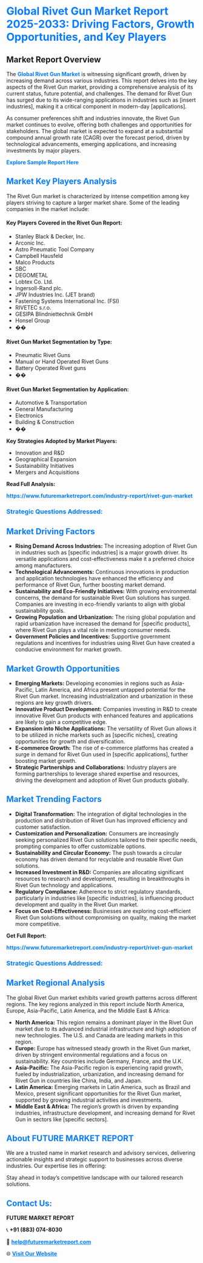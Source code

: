 <h1 style="color: #007BFF;">Global Rivet Gun Market Report 2025-2033: Driving Factors, Growth Opportunities, and Key Players</h1>

<section id="overview">
<h2>Market Report Overview</h2>
<p>The <a href="https://www.futuremarketreport.com/industry-report/rivet-gun-market" style="color: #007BFF; text-decoration: none;"><strong>Global Rivet Gun Market</strong></a> is witnessing significant growth, driven by increasing demand across various industries. This report delves into the key aspects of the Rivet Gun market, providing a comprehensive analysis of its current status, future potential, and challenges. The demand for Rivet Gun has surged due to its wide-ranging applications in industries such as [insert industries], making it a critical component in modern-day [applications].</p>
<p>As consumer preferences shift and industries innovate, the Rivet Gun market continues to evolve, offering both challenges and opportunities for stakeholders. The global market is expected to expand at a substantial compound annual growth rate (CAGR) over the forecast period, driven by technological advancements, emerging applications, and increasing investments by major players.</p>
</section>

<section id="overview">
<p><a href="https://www.futuremarketreport.com/request-sample/reportId=113806" style="color: #007BFF; text-decoration: none;"><strong>Explore Sample Report Here</strong></a></p>
</section>

<section id="key-players">
<h2 style="color: #007BFF;">Market Key Players Analysis</h2>
<p>The Rivet Gun market is characterized by intense competition among key players striving to capture a larger market share. Some of the leading companies in the market include:</p>
<h4>Key Players Covered in the Rivet Gun Report:</h4>
<ul><li>Stanley Black &amp; Decker, Inc.</li><li>Arconic Inc.</li><li>Astro Pneumatic Tool Company</li><li>Campbell Hausfeld</li><li>Malco Products</li><li>SBC</li><li>DEGOMETAL</li><li>Lobtex Co. Ltd.</li><li>Ingersoll-Rand plc.</li><li>JPW Industries Inc. (JET brand)</li><li>Fastening Systems International Inc. (FSI)</li><li>RIVETEC s.r.o.</li><li>GESIPA Blindniettechnik GmbH</li><li>Honsel Group</li><li>��</li></ul>
<h4>Rivet Gun Market Segmentation by Type:</h4>
<ul><li>Pneumatic Rivet Guns</li><li>Manual or Hand Operated Rivet Guns</li><li>Battery Operated Rivet guns</li><li>��</li></ul>

<h4>Rivet Gun Market Segmentation by Application:</h4>
<ul><li>Automotive &amp; Transportation</li><li>General Manufacturing</li><li>Electronics</li><li>Building &amp; Construction</li><li>��</li></ul>
<p><strong>Key Strategies Adopted by Market Players:</strong></p>
<ul>
<li>Innovation and R&D</li>
<li>Geographical Expansion</li>
<li>Sustainability Initiatives</li>
<li>Mergers and Acquisitions</li>
</ul>
</section>

<section>
<p><strong>Read Full Analysis: </strong></p><a href="https://www.futuremarketreport.com/industry-report/rivet-gun-market" style="color: #007BFF; text-decoration: none;"><strong>https://www.futuremarketreport.com/industry-report/rivet-gun-market</strong></a>
<h3 style="color: #007BFF;">Strategic Questions Addressed:</h3>
</section>

<section id="driving-factors">
<h2 style="color: #007BFF;">Market Driving Factors</h2>
<ul>
<li><strong>Rising Demand Across Industries:</strong> The increasing adoption of Rivet Gun in industries such as [specific industries] is a major growth driver. Its versatile applications and cost-effectiveness make it a preferred choice among manufacturers.</li>
<li><strong>Technological Advancements:</strong> Continuous innovations in production and application technologies have enhanced the efficiency and performance of Rivet Gun, further boosting market demand.</li>
<li><strong>Sustainability and Eco-Friendly Initiatives:</strong> With growing environmental concerns, the demand for sustainable Rivet Gun solutions has surged. Companies are investing in eco-friendly variants to align with global sustainability goals.</li>
<li><strong>Growing Population and Urbanization:</strong> The rising global population and rapid urbanization have increased the demand for [specific products], where Rivet Gun plays a vital role in meeting consumer needs.</li>
<li><strong>Government Policies and Incentives:</strong> Supportive government regulations and incentives for industries using Rivet Gun have created a conducive environment for market growth.</li>
</ul>
</section>

<section id="growth-opportunities">
<h2 style="color: #007BFF;">Market Growth Opportunities</h2>
<ul>
<li><strong>Emerging Markets:</strong> Developing economies in regions such as Asia-Pacific, Latin America, and Africa present untapped potential for the Rivet Gun market. Increasing industrialization and urbanization in these regions are key growth drivers.</li>
<li><strong>Innovative Product Development:</strong> Companies investing in R&D to create innovative Rivet Gun products with enhanced features and applications are likely to gain a competitive edge.</li>
<li><strong>Expansion into Niche Applications:</strong> The versatility of Rivet Gun allows it to be utilized in niche markets such as [specific niches], creating opportunities for growth and diversification.</li>
<li><strong>E-commerce Growth:</strong> The rise of e-commerce platforms has created a surge in demand for Rivet Gun used in [specific applications], further boosting market growth.</li>
<li><strong>Strategic Partnerships and Collaborations:</strong> Industry players are forming partnerships to leverage shared expertise and resources, driving the development and adoption of Rivet Gun products globally.</li>
</ul>
</section>

<section id="trending-factors">
<h2 style="color: #007BFF;">Market Trending Factors</h2>
<ul>
<li><strong>Digital Transformation:</strong> The integration of digital technologies in the production and distribution of Rivet Gun has improved efficiency and customer satisfaction.</li>
<li><strong>Customization and Personalization:</strong> Consumers are increasingly seeking personalized Rivet Gun solutions tailored to their specific needs, prompting companies to offer customizable options.</li>
<li><strong>Sustainability and Circular Economy:</strong> The push towards a circular economy has driven demand for recyclable and reusable Rivet Gun solutions.</li>
<li><strong>Increased Investment in R&D:</strong> Companies are allocating significant resources to research and development, resulting in breakthroughs in Rivet Gun technology and applications.</li>
<li><strong>Regulatory Compliance:</strong> Adherence to strict regulatory standards, particularly in industries like [specific industries], is influencing product development and quality in the Rivet Gun market.</li>
<li><strong>Focus on Cost-Effectiveness:</strong> Businesses are exploring cost-efficient Rivet Gun solutions without compromising on quality, making the market more competitive.</li>
</ul>
</section>

<section>
<p><strong>Get Full Report: </strong></p><a href="https://www.futuremarketreport.com/industry-report/rivet-gun-market" style="color: #007BFF; text-decoration: none;"><strong>https://www.futuremarketreport.com/industry-report/rivet-gun-market</strong></a>
<h3 style="color: #007BFF;">Strategic Questions Addressed:</h3>
</section>


<section id="regional-analysis">
<h2 style="color: #007BFF;">Market Regional Analysis</h2>
<p>The global Rivet Gun market exhibits varied growth patterns across different regions. The key regions analyzed in this report include North America, Europe, Asia-Pacific, Latin America, and the Middle East & Africa:</p>
<ul>
<li><strong>North America:</strong> This region remains a dominant player in the Rivet Gun market due to its advanced industrial infrastructure and high adoption of new technologies. The U.S. and Canada are leading markets in this region.</li>
<li><strong>Europe:</strong> Europe has witnessed steady growth in the Rivet Gun market, driven by stringent environmental regulations and a focus on sustainability. Key countries include Germany, France, and the U.K.</li>
<li><strong>Asia-Pacific:</strong> The Asia-Pacific region is experiencing rapid growth, fueled by industrialization, urbanization, and increasing demand for Rivet Gun in countries like China, India, and Japan.</li>
<li><strong>Latin America:</strong> Emerging markets in Latin America, such as Brazil and Mexico, present significant opportunities for the Rivet Gun market, supported by growing industrial activities and investments.</li>
<li><strong>Middle East & Africa:</strong> The region’s growth is driven by expanding industries, infrastructure development, and increasing demand for Rivet Gun in sectors like [specific sectors].</li>
</ul>
</section>

<footer>
<h2 style="color: #007BFF;">About FUTURE MARKET REPORT</h2>
<p>We are a trusted name in market research and advisory services, delivering actionable insights and strategic support to businesses across diverse industries. Our expertise lies in offering:</p>

<p>Stay ahead in today’s competitive landscape with our tailored research solutions.</p>

<h2 style="color: #007BFF;">Contact Us:</h2>
<p><strong>FUTURE MARKET REPORT</strong></p>
<p>📞 <strong>+91 (883) 074-8030</strong></p>
<p>📧 <strong><a href="mailto:help@futuremarketreport.com" style="color: #007BFF;">help@futuremarketreport.com</a></strong></p>
<p>🌐 <strong><a href="https://www.futuremarketreport.com/" style="color: #007BFF;">Visit Our Website</a></strong></p>
</footer>